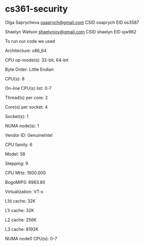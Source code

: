 cs361-security
==============
Olga Saprycheva
osaprych@gmail.com
CSID osaprych
EID os3587

Shaelyn Watson
shaelynjoy@gmail.com
CSID shaelyn
EID sjw962




To run our code we used


Architecture:          x86_64

CPU op-mode(s):        32-bit, 64-bit

Byte Order:            Little Endian

CPU(s):                8

On-line CPU(s) list:   0-7

Thread(s) per core:    2

Core(s) per socket:    4

Socket(s):             1

NUMA node(s):          1

Vendor ID:             GenuineIntel

CPU family:            6

Model:                 58

Stepping:              9

CPU MHz:               1600.000

BogoMIPS:              6983.80

Virtualization:        VT-x

L1d cache:             32K

L1i cache:             32K

L2 cache:              256K

L3 cache:              8192K

NUMA node0 CPU(s):     0-7
